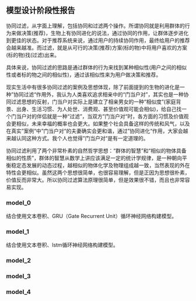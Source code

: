 ## 模型设计阶段性报告
协同过滤，从字面上理解，包括协同和过滤两个操作。所谓协同就是利用群体的行为来做决策(推荐)，生物上有协同进化的说法，通过协同的作用，让群体逐步进化到更佳的状态。对于推荐系统来说，通过用户的持续协同作用，最终给用户的推荐会越来越准。而过滤，就是从可行的决策(推荐)方案(标的物)中将用户喜欢的方案(标的物)找(过滤)出来。

具体来说，协同过滤的思路是通过群体的行为来找到某种相似性(用户之间的相似性或者标的物之间的相似性)，通过该相似性来为用户做决策和推荐。

现实生活中有很多协同过滤的案例及思想体现，除了前面提到的生物的进化是一种”协同过滤“作用外，我认为人类喜欢追求相亲中的“门当户对”，其实也是一种协同过滤思想的反射，门当户对实际上是建立了相亲男女的一种“相似度”(家庭背景、出身、生活习惯、为人处世、消费观、甚至价值观可能会相似)，给自己找一个门当户对的伴侣就是一种“过滤”，当双方”门当户对“时，各方面的习惯及价值观会更相似，未来幸福的概率也会更大。如果整个社会具备这样的传统和风气，以及在真实”案例“中”门当户对“的夫妻确实会更和谐，通过”协同进化“作用，大家会越来越认同这种方式。我个人也觉得”门当户对“是有一定道理的。

协同过滤利用了两个非常朴素的自然哲学思想：“群体的智慧”和“相似的物体具备相似的性质”，群体的智慧从数学上讲应该满足一定的统计学规律，是一种朝向平衡稳定态发展的动态过程，越相似的物体化学及物理组成越一致，当然表现的外在特性会更相似。虽然这两个思想很简单，也很容易理解，但是正因为思想很朴素，价值反而非常大。所以协同过滤算法原理很简单，但是效果很不错，而且也非常容易实现。
### model_0
结合使用文本卷积、GRU（Gate Recurrent Unit）循环神经网络构建模型。


### model_1
结合使用文本卷积、lstm循环神经网络构建模型。

### model_2
### model_3
### model_4